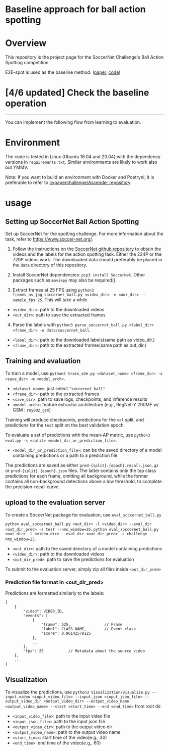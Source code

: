 # **Baseline approach for ball action spotting**

# Overview

This repository is the project page for the SoccerNet Challenge's Ball Action Spotting competition.

E2E-spot is used as the baseline method. ([paper](https://arxiv.org/pdf/2207.10213.pdf), [code](https://github.com/jhong93/spot))




# [4/6 updated] Check the baseline operation
---

You can implement the following flow from learning to evaluation.

# Environment
The code is tested in Linux (Ubuntu 16.04 and 20.04) with the dependency versions in `requirements.txt`. Similar environments are likely to work also but YMMV.

Note: If you want to build an environment with Docker and Poetryni, it is preferable to refer to [cvpaperchallenge/Ascender repository](https://github.com/cvpaperchallenge/Ascender).

# usage

## Setting up SoccerNet Ball Action Spotting

Set up SoccerNet for the spotting challenge. For more information about the task, refer to https://www.soccer-net.org/.

1. Follow the instructions on the [SoccerNet github repository](https://github.com/SoccerNet/sn-spotting#soccernet-ball-action-spotting) to obtain the videos and the labels for the action spotting task. Either the 224P or the 720P videos work. The downloaded data should preferably be placed in the `data` directory of this repository.

2. Install SoccerNet dependencies: `pip3 install SoccerNet`. Other packages such as `moviepy` may also be required().

3. Extract frames at 25 FPS using `python3 frames_as_jpg_soccernet_ball.py <video_dir> -o <out_dir> --sample_fps 25`. This will take a while.

* `<video_dir>`: path to the downloaded videos
* `<out_dir>`: path to save the extracted frames

4. Parse the labels with `python3 parse_soccernet_ball.py <label_dir> <frame_dir> -o data/soccernet_ball`.
* `<label_dir>`: path to the downloaded labels(same path as video_dir.)
* `<frame_dir>`: path to the extracted frames(same path as out_dir.)


## Training and evaluation

To train a model, use `python3 train_e2e.py <dataset_name> <frame_dir> -s <save_dir> -m <model_arch>`.

* `<dataset_name>`: just select `"soccernet_ball"` 
* `<frame_dir>`: path to the extracted frames
* `<save_dir>`: path to save logs, checkpoints, and inference results
* `<model_arch>`: feature extractor architecture (e.g., RegNet-Y 200MF w/ GSM : `rny002_gsm`)

Training will produce checkpoints, predictions for the `val` split, and predictions for the `test` split on the best validation epoch.

To evaluate a set of predictions with the mean-AP metric, use `python3 eval.py -s <split> <model_dir_or_prediction_file>`.
* `<model_dir_or_prediction_file>`: can be the saved directory of a model containing predictions or a path to a prediction file.

The predictions are saved as either `pred-{split}.{epoch}.recall.json.gz` or `pred-{split}.{epoch}.json` files. The latter contains only the top class predictions for each frame, omitting all background, while the former contains all non-background detections above a low threshold, to complete the precision-recall curve.

## upload to the evaluation server

To create a SoccerNet package for evaluation, use `eval_soccernet_ball.py`

`python eval_soccernet_ball.py <out_dir> -l <video_dir> --eval_dir <out_dir_pred> -s test --nms_window=25`.
`python eval_soccernet_ball.py <out_dir> -l <video_dir> --eval_dir <out_dir_pred> -s challenge --nms_window=25`.

* `<out_dir>`: path to the saved directory of a model containing predictions
* `<video_dir>`: path to the downloaded videos
* `<out_dir_pred>`: path to save the predictions for evaluation

To submit to the evaluation server, simply zip all files inside `<out_dir_pred>`

### Prediction file format in <out_dir_pred>

Predictions are formatted similarly to the labels:
```
[
    {
        "video": VIDEO_ID,
        "events": [
            {
                "frame": 525,               // Frame
                "label": CLASS_NAME,        // Event class
                "score": 0.96142578125
            },
            ...
        ],
        "fps": 25           // Metadata about the source video
    },
    ...
]
```

## Visualization
To visualize the predictions, use `python3 Visualization/visualize.py --input_video <input_video_file> --input_json <input_json_file> --output_video_dir <output_video_dir> --output_video_name <output_video_name> --start <start_time> --end <end_time>` from root dir.

* `<input_video_file>`: path to the input video file
* `<input_json_file>`: path to the input json file
* `<output_video_dir>`: path to the output video dir
* `<output_video_name>`: path to the output video name
* `<start_time>`: start time of the video(e.g., 30)
* `<end_time>`: end time of the video(e.g., 60)

